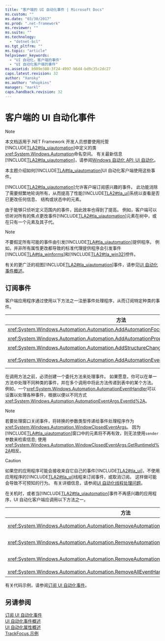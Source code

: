 ```yaml
---
title: "客户端的 UI 自动化事件 | Microsoft Docs"
ms.custom: ""
ms.date: "03/30/2017"
ms.prod: ".net-framework"
ms.reviewer: ""
ms.suite: ""
ms.technology: 
  - "dotnet-bcl"
ms.tgt_pltfrm: ""
ms.topic: "article"
helpviewer_keywords: 
  - "UI 自动化，客户端的事件"
  - "UI 自动化客户端的事件"
ms.assetid: b909e388-3f24-4997-b6d4-bd9c35c2dc27
caps.latest.revision: 32
author: "Xansky"
ms.author: "mhopkins"
manager: "markl"
caps.handback.revision: 32
---
```

# 客户端的 UI 自动化事件
> [!NOTE]
>  本文档适用于.NET Framework 开发人员想要使用托管[!INCLUDE[TLA2#tla_uiautomation](../../../includes/tla2sharptla-uiautomation-md.md)]中定义的类<xref:System.Windows.Automation>命名空间。 有关最新信息[!INCLUDE[TLA2#tla_uiautomation](../../../includes/tla2sharptla-uiautomation-md.md)]，请参阅[Windows 自动化 API: UI 自动化](http://go.microsoft.com/fwlink/?LinkID=156746)。  
  
 本主题介绍如何[!INCLUDE[TLA#tla_uiautomation](../../../includes/tlasharptla-uiautomation-md.md)]UI 自动化客户端使用这些事件。  
  
 [!INCLUDE[TLA2#tla_uiautomation](../../../includes/tla2sharptla-uiautomation-md.md)]允许客户端订阅感兴趣的事件。 此功能消除了需要频繁地轮询所有，从而提高了性能[!INCLUDE[TLA2#tla_ui](../../../includes/tla2sharptla-ui-md.md)]系统以查看是否已更改任何信息、 结构或状态中的元素。  
  
 由于能够只侦听定义范围内的事件，因此效率也得到了提高。 例如，客户端可以侦听对所有的焦点更改事件[!INCLUDE[TLA2#tla_uiautomation](../../../includes/tla2sharptla-uiautomation-md.md)]元素在树中，或在只有一个元素及其子代。  
  
> [!NOTE]
>  不要假定所有可能的事件由引发[!INCLUDE[TLA#tla_uiautomation](../../../includes/tlasharptla-uiautomation-md.md)]提供程序。 例如，并非所有属性更改都导致的标准代理提供程序会引发事件[!INCLUDE[TLA#tla_winforms](../../../includes/tlasharptla-winforms-md.md)]和[!INCLUDE[TLA2#tla_win32](../../../includes/tla2sharptla-win32-md.md)]控件。  
  
 有关的更广泛的视图[!INCLUDE[TLA2#tla_uiautomation](../../../includes/tla2sharptla-uiautomation-md.md)]事件，请参见[UI 自动化事件概述](../../../docs/framework/ui-automation/ui-automation-events-overview.md)。  
  
<a name="Subscribing_to_Events"></a>   
## <a name="subscribing-to-events"></a>订阅事件  
 客户端应用程序通过使用以下方法之一注册事件处理程序，从而订阅特定种类的事件。  
  
|方法|事件类型|事件参数类型|委托类型|  
|------------|----------------|--------------------------|-------------------|  
|<xref:System.Windows.Automation.Automation.AddAutomationFocusChangedEventHandler%2A>|焦点更改|<xref:System.Windows.Automation.AutomationFocusChangedEventArgs>|<xref:System.Windows.Automation.AutomationFocusChangedEventHandler>|  
|<xref:System.Windows.Automation.Automation.AddAutomationPropertyChangedEventHandler%2A>|属性更改|<xref:System.Windows.Automation.AutomationPropertyChangedEventArgs>|<xref:System.Windows.Automation.AutomationPropertyChangedEventHandler>|  
|<xref:System.Windows.Automation.Automation.AddStructureChangedEventHandler%2A>|结构更改|<xref:System.Windows.Automation.StructureChangedEventArgs>|<xref:System.Windows.Automation.StructureChangedEventHandler>|  
|<xref:System.Windows.Automation.Automation.AddAutomationEventHandler%2A>|所有其他事件，由标识<xref:System.Windows.Automation.AutomationEvent>|<xref:System.Windows.Automation.AutomationEventArgs>或<xref:System.Windows.Automation.WindowClosedEventArgs>|<xref:System.Windows.Automation.AutomationEventHandler>|  
  
 在调用方法之前，必须创建一个委托方法来处理事件。 如果愿意，你可以在单一方法中处理不同种类的事件，并在多个调用中将此方法传递到表中的某个方法。 例如，一个<xref:System.Windows.Automation.AutomationEventHandler>可以设置以处理各种事件，根据以便以不同方式<xref:System.Windows.Automation.AutomationEventArgs.EventId%2A>。  
  
> [!NOTE]
>  若要处理窗口关闭事件，将转换的参数类型传递给事件处理程序作为<xref:System.Windows.Automation.WindowClosedEventArgs>。 因为[!INCLUDE[TLA#tla_uiautomation](../../../includes/tlasharptla-uiautomation-md.md)]窗口中的元素将不再有效，则无法使用`sender`参数来检索信息; 使用<xref:System.Windows.Automation.WindowClosedEventArgs.GetRuntimeId%2A>相反。  
  
> [!CAUTION]
>  如果您的应用程序可能会接收来自它自己的事件[!INCLUDE[TLA2#tla_ui](../../../includes/tla2sharptla-ui-md.md)]，不使用应用程序的[!INCLUDE[TLA2#tla_ui](../../../includes/tla2sharptla-ui-md.md)]线程来订阅事件，或取消订阅。 这样做可能会导致不可预知的行为。 有关详细信息，请参阅[UI 自动化线程处理问题](../../../docs/framework/ui-automation/ui-automation-threading-issues.md)。  
  
 在关机时，或者当[!INCLUDE[TLA2#tla_uiautomation](../../../includes/tla2sharptla-uiautomation-md.md)]事件不再感兴趣的应用程序，UI 自动化客户端应调用以下方法之一。  
  
|方法|说明|  
|------------|-----------------|  
|<xref:System.Windows.Automation.Automation.RemoveAutomationEventHandler%2A>|使用注册一个事件处理程序中注销<xref:System.Windows.Automation.Automation.AddAutomationEventHandler%2A>。|  
|<xref:System.Windows.Automation.Automation.RemoveAutomationFocusChangedEventHandler%2A>|使用注册一个事件处理程序中注销<xref:System.Windows.Automation.Automation.AddAutomationFocusChangedEventHandler%2A>。|  
|<xref:System.Windows.Automation.Automation.RemoveAutomationPropertyChangedEventHandler%2A>|使用注册一个事件处理程序中注销<xref:System.Windows.Automation.Automation.AddAutomationPropertyChangedEventHandler%2A>。|  
|<xref:System.Windows.Automation.Automation.RemoveAllEventHandlers%2A>|取消注册所有已注册的事件处理程序。|  
  
 有关代码示例，请参阅[订阅 UI 自动化事件](../../../docs/framework/ui-automation/subscribe-to-ui-automation-events.md)。  
  
## <a name="see-also"></a>另请参阅  
 [订阅 UI 自动化事件](../../../docs/framework/ui-automation/subscribe-to-ui-automation-events.md)   
 [UI 自动化事件概述](../../../docs/framework/ui-automation/ui-automation-events-overview.md)   
 [UI 自动化属性概述](../../../docs/framework/ui-automation/ui-automation-properties-overview.md)   
 [TrackFocus 示例](http://msdn.microsoft.com/zh-cn/4a91c0af-6bb5-4d38-a743-cf136f268fc9)